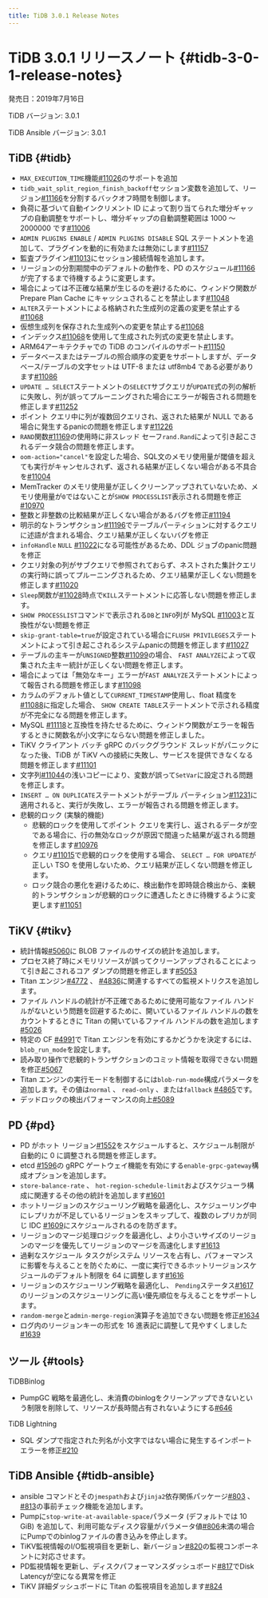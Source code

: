 ```yaml
---
title: TiDB 3.0.1 Release Notes
---
```


# TiDB 3.0.1 リリースノート {#tidb-3-0-1-release-notes}

発売日：2019年7月16日

TiDB バージョン: 3.0.1

TiDB Ansible バージョン: 3.0.1

## TiDB {#tidb}

-   `MAX_EXECUTION_TIME`機能[#11026](https://github.com/pingcap/tidb/pull/11026)のサポートを追加
-   `tidb_wait_split_region_finish_backoff`セッション変数を追加して、リージョン[#11166](https://github.com/pingcap/tidb/pull/11166)を分割するバックオフ時間を制御します。
-   負荷に基づいて自動インクリメント ID によって割り当てられた増分ギャップの自動調整をサポートし、増分ギャップの自動調整範囲は 1000 ～ 2000000 です[#11006](https://github.com/pingcap/tidb/pull/11006)
-   `ADMIN PLUGINS ENABLE` / `ADMIN PLUGINS DISABLE` SQL ステートメントを追加して、プラグインを動的に有効または無効にします[#11157](https://github.com/pingcap/tidb/pull/11157)
-   監査プラグイン[#11013](https://github.com/pingcap/tidb/pull/11013)にセッション接続情報を追加します。
-   リージョンの分割期間中のデフォルトの動作を、PD のスケジュール[#11166](https://github.com/pingcap/tidb/pull/11166)が完了するまで待機するように変更します。
-   場合によっては不正確な結果が生じるのを避けるために、ウィンドウ関数が Prepare Plan Cache にキャッシュされることを禁止します[#11048](https://github.com/pingcap/tidb/pull/11048)
-   `ALTER`ステートメントによる格納された生成列の定義の変更を禁止する[#11068](https://github.com/pingcap/tidb/pull/11068)
-   仮想生成列を保存された生成列への変更を禁止する[#11068](https://github.com/pingcap/tidb/pull/11068)
-   インデックス[#11068](https://github.com/pingcap/tidb/pull/11068)を使用して生成された列式の変更を禁止します。
-   ARM64アーキテクチャでの TiDB のコンパイルのサポート[#11150](https://github.com/pingcap/tidb/pull/11150)
-   データベースまたはテーブルの照合順序の変更をサポートしますが、データベース/テーブルの文字セットは UTF-8 または utf8mb4 である必要があります[#11086](https://github.com/pingcap/tidb/pull/11086)
-   `UPDATE … SELECT`ステートメントの`SELECT`サブクエリが`UPDATE`式の列の解析に失敗し、列が誤ってプルーニングされた場合にエラーが報告される問題を修正します[#11252](https://github.com/pingcap/tidb/pull/11252)
-   ポイント クエリ中に列が複数回クエリされ、返された結果が NULL である場合に発生するpanicの問題を修正します[#11226](https://github.com/pingcap/tidb/pull/11226)
-   `RAND`関数[#11169](https://github.com/pingcap/tidb/pull/11169)の使用時に非スレッド セーフ`rand.Rand`によって引き起こされるデータ競合の問題を修正します。
-   `oom-action="cancel"`を設定した場合、SQL文のメモリ使用量が閾値を超えても実行がキャンセルされず、返される結果が正しくない場合がある不具合を[#11004](https://github.com/pingcap/tidb/pull/11004)
-   MemTracker のメモリ使用量が正しくクリーンアップされていないため、メモリ使用量が`0`ではないことが`SHOW PROCESSLIST`表示される問題を修正[#10970](https://github.com/pingcap/tidb/pull/10970)
-   整数と非整数の比較結果が正しくない場合があるバグを修正[#11194](https://github.com/pingcap/tidb/pull/11194)
-   明示的なトランザクション[#11196](https://github.com/pingcap/tidb/pull/11196)でテーブルパーティションに対するクエリに述語が含まれる場合、クエリ結果が正しくないバグを修正
-   `infoHandle` `NULL` [#11022](https://github.com/pingcap/tidb/pull/11022)になる可能性があるため、DDL ジョブのpanic問題を修正
-   クエリ対象の列がサブクエリで参照されておらず、ネストされた集計クエリの実行時に誤ってプルーニングされるため、クエリ結果が正しくない問題を修正します[#11020](https://github.com/pingcap/tidb/pull/11020)
-   `Sleep`関数が[#11028](https://github.com/pingcap/tidb/pull/11028)時点で`KILL`ステートメントに応答しない問題を修正します。
-   `SHOW PROCESSLIST`コマンドで表示される`DB`と`INFO`列が MySQL [#11003](https://github.com/pingcap/tidb/pull/11003)と互換性がない問題を修正
-   `skip-grant-table=true`が設定されている場合に`FLUSH PRIVILEGES`ステートメントによって引き起こされるシステムpanicの問題を修正します[#11027](https://github.com/pingcap/tidb/pull/11027)
-   テーブルの主キーが`UNSIGNED`整数[#11099](https://github.com/pingcap/tidb/pull/11099)の場合、 `FAST ANALYZE`によって収集された主キー統計が正しくない問題を修正します。
-   場合によっては「無効なキー」エラーが`FAST ANALYZE`ステートメントによって報告される問題を修正します[#11098](https://github.com/pingcap/tidb/pull/11098)
-   カラムのデフォルト値として`CURRENT_TIMESTAMP`使用し、float 精度を[#11088](https://github.com/pingcap/tidb/pull/11088)に指定した場合、 `SHOW CREATE TABLE`ステートメントで示される精度が不完全になる問題を修正します。
-   MySQL [#11118](https://github.com/pingcap/tidb/pull/11118)と互換性を持たせるために、ウィンドウ関数がエラーを報告するときに関数名が小文字にならない問題を修正しました。
-   TiKV クライアント バッチ gRPC のバックグラウンド スレッドがパニックになった後、TiDB が TiKV への接続に失敗し、サービスを提供できなくなる問題を修正します[#11101](https://github.com/pingcap/tidb/pull/11101)
-   文字列[#11044](https://github.com/pingcap/tidb/pull/11044)の浅いコピーにより、変数が誤って`SetVar`に設定される問題を修正します。
-   `INSERT … ON DUPLICATE`ステートメントがテーブル パーティション[#11231](https://github.com/pingcap/tidb/pull/11231)に適用されると、実行が失敗し、エラーが報告される問題を修正します。
-   悲観的ロック (実験的機能)
    -   悲観的ロックを使用してポイント クエリを実行し、返されるデータが空である場合に、行の無効なロックが原因で間違った結果が返される問題を修正します[#10976](https://github.com/pingcap/tidb/pull/10976)
    -   クエリ[#11015](https://github.com/pingcap/tidb/pull/11015)で悲観的ロックを使用する場合、 `SELECT … FOR UPDATE`が正しい TSO を使用しないため、クエリ結果が正しくない問題を修正します。
    -   ロック競合の悪化を避けるために、検出動作を即時競合検出から、楽観的トランザクションが悲観的ロックに遭遇したときに待機するように変更します[#11051](https://github.com/pingcap/tidb/pull/11051)

## TiKV {#tikv}

-   統計情報[#5060](https://github.com/tikv/tikv/pull/5060)に BLOB ファイルのサイズの統計を追加します。
-   プロセス終了時にメモリリソースが誤ってクリーンアップされることによって引き起こされるコア ダンプの問題を修正します[#5053](https://github.com/tikv/tikv/pull/5053)
-   Titan エンジン[#4772](https://github.com/tikv/tikv/pull/4772) 、 [#4836](https://github.com/tikv/tikv/pull/4836)に関連するすべての監視メトリクスを追加します。
-   ファイル ハンドルの統計が不正確であるために使用可能なファイル ハンドルがないという問題を回避するために、開いているファイル ハンドルの数をカウントするときに Titan の開いているファイル ハンドルの数を追加します[#5026](https://github.com/tikv/tikv/pull/5026)
-   特定の CF [#4991](https://github.com/tikv/tikv/pull/4991)で Titan エンジンを有効にするかどうかを決定するには、 `blob_run_mode`を設定します。
-   読み取り操作で悲観的トランザクションのコミット情報を取得できない問題を修正[#5067](https://github.com/tikv/tikv/pull/5067)
-   Titan エンジンの実行モードを制御するには`blob-run-mode`構成パラメータを追加します。その値は`normal` 、 `read-only` 、または`fallback` [#4865](https://github.com/tikv/tikv/pull/4865)です。
-   デッドロックの検出パフォーマンスの向上[#5089](https://github.com/tikv/tikv/pull/5089)

## PD {#pd}

-   PD がホット リージョン[#1552](https://github.com/pingcap/pd/pull/1552)をスケジュールすると、スケジュール制限が自動的に 0 に調整される問題を修正します。
-   etcd [#1596](https://github.com/pingcap/pd/pull/1596)の gRPC ゲートウェイ機能を有効にする`enable-grpc-gateway`構成オプションを追加します。
-   `store-balance-rate` 、 `hot-region-schedule-limit`およびスケジューラ構成に関連するその他の統計を追加します[#1601](https://github.com/pingcap/pd/pull/1601)
-   ホットリージョンのスケジューリング戦略を最適化し、スケジューリング中にレプリカが不足しているリージョンをスキップして、複数のレプリカが同じ IDC [#1609](https://github.com/pingcap/pd/pull/1609)にスケジュールされるのを防ぎます。
-   リージョンのマージ処理ロジックを最適化し、より小さいサイズのリージョンのマージを優先してリージョンのマージを高速化します[#1613](https://github.com/pingcap/pd/pull/1613)
-   過剰なスケジュール タスクがシステム リソースを占有し、パフォーマンスに影響を与えることを防ぐために、一度に実行できるホットリージョンスケジュールのデフォルト制限を 64 に調整します[#1616](https://github.com/pingcap/pd/pull/1616)
-   リージョンのスケジューリング戦略を最適化し、 `Pending`ステータス[#1617](https://github.com/pingcap/pd/pull/1617)のリージョンのスケジューリングに高い優先順位を与えることをサポートします。
-   `random-merge`と`admin-merge-region`演算子を追加できない問題を修正[#1634](https://github.com/pingcap/pd/pull/1634)
-   ログ内のリージョンキーの形式を 16 進表記に調整して見やすくしました[#1639](https://github.com/pingcap/pd/pull/1639)

## ツール {#tools}

TiDBBinlog

-   PumpGC 戦略を最適化し、未消費のbinlogをクリーンアップできないという制限を削除して、リソースが長時間占有されないようにする[#646](https://github.com/pingcap/tidb-binlog/pull/646)

TiDB Lightning

-   SQL ダンプで指定された列名が小文字ではない場合に発生するインポート エラーを修正[#210](https://github.com/pingcap/tidb-lightning/pull/210)

## TiDB Ansible {#tidb-ansible}

-   ansible コマンドとその`jmespath`および`jinja2`依存関係パッケージ[#803](https://github.com/pingcap/tidb-ansible/pull/803) 、 [#813](https://github.com/pingcap/tidb-ansible/pull/813)の事前チェック機能を追加します。
-   Pumpに`stop-write-at-available-space`パラメータ (デフォルトでは 10 GiB) を追加して、利用可能なディスク容量がパラメータ値[#806](https://github.com/pingcap/tidb-ansible/pull/806)未満の場合にPumpでのbinlogファイルの書き込みを停止します。
-   TiKV監視情報のI/O監視項目を更新し、新バージョン[#820](https://github.com/pingcap/tidb-ansible/pull/820)の監視コンポーネントに対応させます。
-   PD監視情報を更新し、ディスクパフォ​​ーマンスダッシュボード[#817](https://github.com/pingcap/tidb-ansible/pull/817)でDisk Latencyが空になる異常を修正
-   TiKV 詳細ダッシュボードに Titan の監視項目を追加します[#824](https://github.com/pingcap/tidb-ansible/pull/824)
